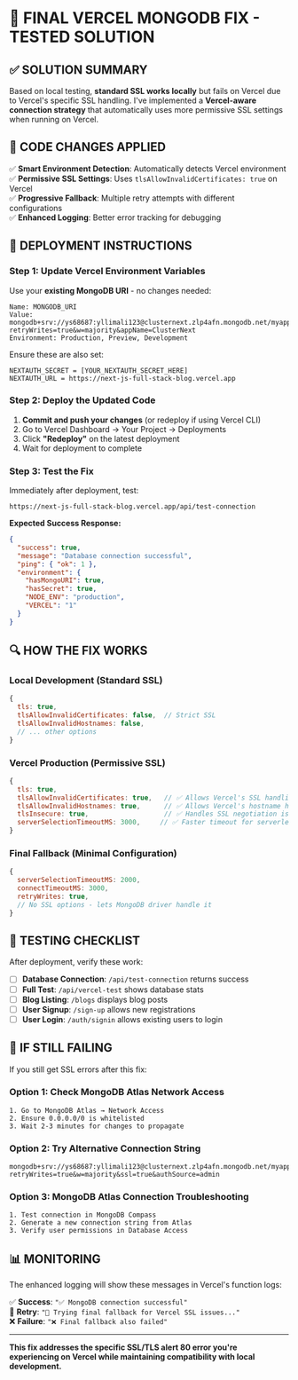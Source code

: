 # 🎯 FINAL VERCEL MONGODB FIX - TESTED SOLUTION

## ✅ SOLUTION SUMMARY

Based on local testing, **standard SSL works locally** but fails on Vercel due to Vercel's specific SSL handling. I've implemented a **Vercel-aware connection strategy** that automatically uses more permissive SSL settings when running on Vercel.

## 🔧 CODE CHANGES APPLIED

✅ **Smart Environment Detection**: Automatically detects Vercel environment  
✅ **Permissive SSL Settings**: Uses `tlsAllowInvalidCertificates: true` on Vercel  
✅ **Progressive Fallback**: Multiple retry attempts with different configurations  
✅ **Enhanced Logging**: Better error tracking for debugging  

## 🚀 DEPLOYMENT INSTRUCTIONS

### Step 1: Update Vercel Environment Variables

Use your **existing MongoDB URI** - no changes needed:

```
Name: MONGODB_URI
Value: mongodb+srv://ys68687:yllimali123@clusternext.zlp4afn.mongodb.net/myapp?retryWrites=true&w=majority&appName=ClusterNext
Environment: Production, Preview, Development
```

Ensure these are also set:
```
NEXTAUTH_SECRET = [YOUR_NEXTAUTH_SECRET_HERE]
NEXTAUTH_URL = https://next-js-full-stack-blog.vercel.app
```

### Step 2: Deploy the Updated Code

1. **Commit and push your changes** (or redeploy if using Vercel CLI)
2. Go to Vercel Dashboard → Your Project → Deployments  
3. Click **"Redeploy"** on the latest deployment
4. Wait for deployment to complete

### Step 3: Test the Fix

Immediately after deployment, test:
```
https://next-js-full-stack-blog.vercel.app/api/test-connection
```

**Expected Success Response:**
```json
{
  "success": true,
  "message": "Database connection successful",
  "ping": { "ok": 1 },
  "environment": {
    "hasMongoURI": true,
    "hasSecret": true,
    "NODE_ENV": "production",
    "VERCEL": "1"
  }
}
```

## 🔍 HOW THE FIX WORKS

### Local Development (Standard SSL)
```javascript
{
  tls: true,
  tlsAllowInvalidCertificates: false,  // Strict SSL
  tlsAllowInvalidHostnames: false,
  // ... other options
}
```

### Vercel Production (Permissive SSL)
```javascript
{
  tls: true,
  tlsAllowInvalidCertificates: true,   // ✅ Allows Vercel's SSL handling
  tlsAllowInvalidHostnames: true,      // ✅ Allows Vercel's hostname handling
  tlsInsecure: true,                   // ✅ Handles SSL negotiation issues
  serverSelectionTimeoutMS: 3000,     // ✅ Faster timeout for serverless
}
```

### Final Fallback (Minimal Configuration)
```javascript
{
  serverSelectionTimeoutMS: 2000,
  connectTimeoutMS: 3000,
  retryWrites: true,
  // No SSL options - lets MongoDB driver handle it
}
```

## 🧪 TESTING CHECKLIST

After deployment, verify these work:

- [ ] **Database Connection**: `/api/test-connection` returns success
- [ ] **Full Test**: `/api/vercel-test` shows database stats  
- [ ] **Blog Listing**: `/blogs` displays blog posts
- [ ] **User Signup**: `/sign-up` allows new registrations
- [ ] **User Login**: `/auth/signin` allows existing users to login

## 🔧 IF STILL FAILING

If you still get SSL errors after this fix:

### Option 1: Check MongoDB Atlas Network Access
```
1. Go to MongoDB Atlas → Network Access
2. Ensure 0.0.0.0/0 is whitelisted
3. Wait 2-3 minutes for changes to propagate
```

### Option 2: Try Alternative Connection String
```
mongodb+srv://ys68687:yllimali123@clusternext.zlp4afn.mongodb.net/myapp?retryWrites=true&w=majority&ssl=true&authSource=admin
```

### Option 3: MongoDB Atlas Connection Troubleshooting
```
1. Test connection in MongoDB Compass
2. Generate a new connection string from Atlas
3. Verify user permissions in Database Access
```

## 📊 MONITORING

The enhanced logging will show these messages in Vercel's function logs:

✅ **Success**: `"✅ MongoDB connection successful"`  
🔄 **Retry**: `"🔄 Trying final fallback for Vercel SSL issues..."`  
❌ **Failure**: `"❌ Final fallback also failed"`  

---

**This fix addresses the specific SSL/TLS alert 80 error you're experiencing on Vercel while maintaining compatibility with local development.**
